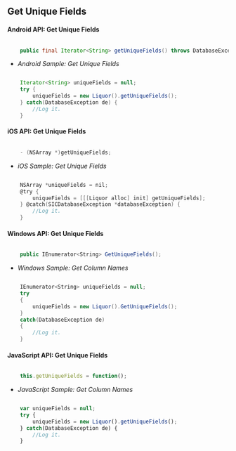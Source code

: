 ## Get Unique Fields

#### Android API: Get Unique Fields

```java

    public final Iterator<String> getUniqueFields() throws DatabaseException;

```

- _Android Sample: Get Unique Fields_

```java

    Iterator<String> uniqueFields = null;
    try {
        uniqueFields = new Liquor().getUniqueFields();
    } catch(DatabaseException de) {
		//Log it.
    }

```

#### iOS API: Get Unique Fields

```objective-c

    - (NSArray *)getUniqueFields;

```

- _iOS Sample: Get Unique Fields_

```objective-c

    NSArray *uniqueFields = nil;
    @try {
        uniqueFields = [[[Liquor alloc] init] getUniqueFields];
    } @catch(SICDatabaseException *databaseException) {
		//Log it.
    }

```

#### Windows API: Get Unique Fields

```c#

    public IEnumerator<String> GetUniqueFields();

```

- _Windows Sample: Get Column Names_

```c#

    IEnumerator<String> uniqueFields = null;
    try 
    {
        uniqueFields = new Liquor().GetUniqueFields();
    } 
    catch(DatabaseException de) 
    {
		//Log it.
    }

```

#### JavaScript API: Get Unique Fields

```javascript

    this.getUniqueFields = function();

```

- _JavaScript Sample: Get Column Names_

```javascript

    var uniqueFields = null;
    try {
        uniqueFields = new Liquor().getUniqueFields();
    } catch(DatabaseException de) {
		//Log it.
    }

```